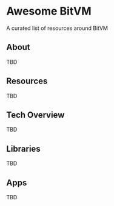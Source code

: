 # Awesome BitVM

A curated list of resources around  BitVM

## About

TBD

## Resources

TBD

## Tech Overview

TBD

## Libraries

TBD

## Apps

TBD
